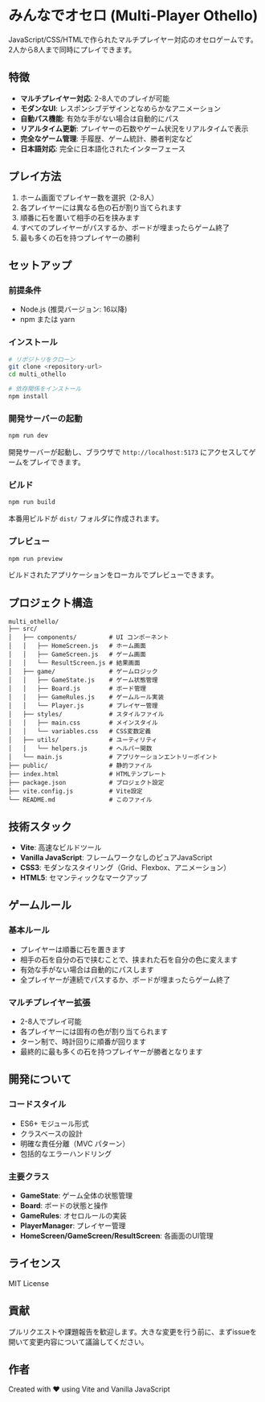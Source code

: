 # みんなでオセロ (Multi-Player Othello)

JavaScript/CSS/HTMLで作られたマルチプレイヤー対応のオセロゲームです。2人から8人まで同時にプレイできます。

## 特徴

- **マルチプレイヤー対応**: 2-8人でのプレイが可能
- **モダンなUI**: レスポンシブデザインとなめらかなアニメーション
- **自動パス機能**: 有効な手がない場合は自動的にパス
- **リアルタイム更新**: プレイヤーの石数やゲーム状況をリアルタイムで表示
- **完全なゲーム管理**: 手履歴、ゲーム統計、勝者判定など
- **日本語対応**: 完全に日本語化されたインターフェース

## プレイ方法

1. ホーム画面でプレイヤー数を選択（2-8人）
2. 各プレイヤーには異なる色の石が割り当てられます
3. 順番に石を置いて相手の石を挟みます
4. すべてのプレイヤーがパスするか、ボードが埋まったらゲーム終了
5. 最も多くの石を持つプレイヤーの勝利

## セットアップ

### 前提条件

- Node.js (推奨バージョン: 16以降)
- npm または yarn

### インストール

```bash
# リポジトリをクローン
git clone <repository-url>
cd multi_othello

# 依存関係をインストール
npm install
```

### 開発サーバーの起動

```bash
npm run dev
```

開発サーバーが起動し、ブラウザで `http://localhost:5173` にアクセスしてゲームをプレイできます。

### ビルド

```bash
npm run build
```

本番用ビルドが `dist/` フォルダに作成されます。

### プレビュー

```bash
npm run preview
```

ビルドされたアプリケーションをローカルでプレビューできます。

## プロジェクト構造

```
multi_othello/
├── src/
│   ├── components/         # UI コンポーネント
│   │   ├── HomeScreen.js   # ホーム画面
│   │   ├── GameScreen.js   # ゲーム画面
│   │   └── ResultScreen.js # 結果画面
│   ├── game/               # ゲームロジック
│   │   ├── GameState.js    # ゲーム状態管理
│   │   ├── Board.js        # ボード管理
│   │   ├── GameRules.js    # ゲームルール実装
│   │   └── Player.js       # プレイヤー管理
│   ├── styles/             # スタイルファイル
│   │   ├── main.css        # メインスタイル
│   │   └── variables.css   # CSS変数定義
│   ├── utils/              # ユーティリティ
│   │   └── helpers.js      # ヘルパー関数
│   └── main.js             # アプリケーションエントリーポイント
├── public/                 # 静的ファイル
├── index.html              # HTMLテンプレート
├── package.json            # プロジェクト設定
├── vite.config.js          # Vite設定
└── README.md               # このファイル
```

## 技術スタック

- **Vite**: 高速なビルドツール
- **Vanilla JavaScript**: フレームワークなしのピュアJavaScript
- **CSS3**: モダンなスタイリング（Grid、Flexbox、アニメーション）
- **HTML5**: セマンティックなマークアップ

## ゲームルール

### 基本ルール
- プレイヤーは順番に石を置きます
- 相手の石を自分の石で挟むことで、挟まれた石を自分の色に変えます
- 有効な手がない場合は自動的にパスします
- 全プレイヤーが連続でパスするか、ボードが埋まったらゲーム終了

### マルチプレイヤー拡張
- 2-8人でプレイ可能
- 各プレイヤーには固有の色が割り当てられます
- ターン制で、時計回りに順番が回ります
- 最終的に最も多くの石を持つプレイヤーが勝者となります

## 開発について

### コードスタイル
- ES6+ モジュール形式
- クラスベースの設計
- 明確な責任分離（MVC パターン）
- 包括的なエラーハンドリング

### 主要クラス

- **GameState**: ゲーム全体の状態管理
- **Board**: ボードの状態と操作
- **GameRules**: オセロルールの実装
- **PlayerManager**: プレイヤー管理
- **HomeScreen/GameScreen/ResultScreen**: 各画面のUI管理

## ライセンス

MIT License

## 貢献

プルリクエストや課題報告を歓迎します。大きな変更を行う前に、まずissueを開いて変更内容について議論してください。

## 作者

Created with ❤️ using Vite and Vanilla JavaScript